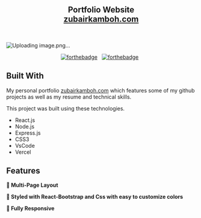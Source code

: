<h2 align="center">
  Portfolio Website<br/>
  <a href="http://soumyajit.tech/" target="_blank">zubairkamboh.com</a>
</h2>
<!-- <div align="center">
  <img alt="Demo" src="./Images/readme-img1.png" />
</div> -->

<br/>

![Uploading image.png…]()

<center>

[![forthebadge](https://forthebadge.com/images/badges/built-with-love.svg)](https://forthebadge.com) &nbsp;
[![forthebadge](https://forthebadge.com/images/badges/made-with-javascript.svg)](https://forthebadge.com) &nbsp;

</center>

## Built With

My personal portfolio <a href="http://www.zubairkamboh.com" target="_blank">zubairkamboh.com</a> which features some of my github projects as well as my resume and technical skills.<br/>

This project was built using these technologies.

- React.js
- Node.js
- Express.js
- CSS3
- VsCode
- Vercel

## Features

**📖 Multi-Page Layout**

**🎨 Styled with React-Bootstrap and Css with easy to customize colors**

**📱 Fully Responsive**
